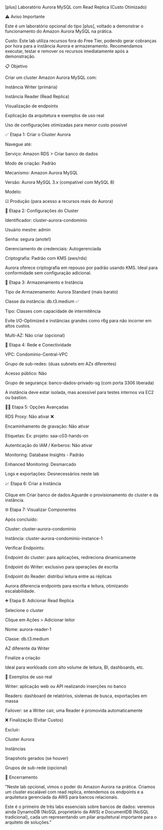 [plus] Laboratório Aurora MySQL com Read Replica (Custo Otimizado)

⚠️ Aviso Importante

Este é um laboratório opcional do tipo [plus], voltado a demonstrar o funcionamento do Amazon Aurora MySQL na prática.

Custo: Este lab utiliza recursos fora do Free Tier, podendo gerar cobranças por hora para a instância Aurora e armazenamento. Recomendamos executar, testar e remover os recursos imediatamente após a demonstração.

📋 Objetivo

Criar um cluster Amazon Aurora MySQL com:

Instância Writer (primária)

Instância Reader (Read Replica)

Visualização de endpoints

Explicação da arquitetura e exemplos de uso real

Uso de configurações otimizadas para menor custo possível

✅ Etapa 1: Criar o Cluster Aurora

Navegue até:

Serviço: Amazon RDS > Criar banco de dados

Modo de criação: Padrão

Mecanismo: Amazon Aurora MySQL

Versão: Aurora MySQL 3.x (compatível com MySQL 8)

Modelo:

☑ Produção (para acesso a recursos reais do Aurora)

🔐 Etapa 2: Configurações do Cluster

Identificador: cluster-aurora-condominio

Usuário mestre: admin

Senha: segura (anote!)

Gerenciamento de credenciais: Autogerenciada

Criptografia: Padrão com KMS (aws/rds)

Aurora oferece criptografia em repouso por padrão usando KMS. Ideal para conformidade sem configuração adicional.

📁 Etapa 3: Armazenamento e Instância

Tipo de Armazenamento: Aurora Standard (mais barato)

Classe da instância: db.t3.medium ✅

Tipo: Classes com capacidade de intermitência

Evite I/O-Optimized e instâncias grandes como r6g para não incorrer em altos custos.

Multi-AZ: Não criar (opcional)

🚧 Etapa 4: Rede e Conectividade

VPC: Condominio-Central-VPC

Grupo de sub-redes: (duas subnets em AZs diferentes)

Acesso público: Não

Grupo de segurança: banco-dados-privado-sg (com porta 3306 liberada)

A instância deve estar isolada, mas acessível para testes internos via EC2 ou bastion.

🕵️‍♂️ Etapa 5: Opções Avançadas

RDS Proxy: Não ativar ❌

Encaminhamento de gravação: Não ativar

Etiquetas: Ex: projeto: saa-c03-hands-on

Autenticação do IAM / Kerberos: Não ativar

Monitoring: Database Insights - Padrão

Enhanced Monitoring: Desmarcado

Logs e exportações: Desnecessários neste lab

📈 Etapa 6: Criar a Instância

Clique em Criar banco de dados.Aguarde o provisionamento do cluster e da instância.

🌐 Etapa 7: Visualizar Componentes

Após concluído:

Cluster: cluster-aurora-condominio

Instância: cluster-aurora-condominio-instance-1

Verificar Endpoints:

Endpoint do cluster: para aplicações, redireciona dinamicamente

Endpoint do Writer: exclusivo para operações de escrita

Endpoint do Reader: distribui leitura entre as réplicas

Aurora diferencia endpoints para escrita e leitura, otimizando escalabilidade.

➕ Etapa 8: Adicionar Read Replica

Selecione o cluster

Clique em Ações > Adicionar leitor

Nome: aurora-reader-1

Classe: db.t3.medium

AZ diferente da Writer

Finalize a criação

Ideal para workloads com alto volume de leitura, BI, dashboards, etc.

📄 Exemplos de uso real

Writer: aplicação web ou API realizando inserções no banco

Readers: dashboard de relatórios, sistemas de busca, exportações em massa

Failover: se a Writer cair, uma Reader é promovida automaticamente

❌ Finalização (Evitar Custos)

Excluir:

Cluster Aurora

Instâncias

Snapshots gerados (se houver)

Grupos de sub-rede (opcional)

🌟 Encerramento

"Neste lab opcional, vimos o poder do Amazon Aurora na prática. Criamos um cluster escalável com read replica, entendemos os endpoints e a arquitetura gerenciada da AWS para bancos relacionais.

Este é o primeiro de três labs essenciais sobre bancos de dados: veremos ainda DynamoDB (NoSQL proprietário da AWS) e DocumentDB (NoSQL tradicional), cada um representando um pilar arquitetural importante para o arquiteto de soluções."